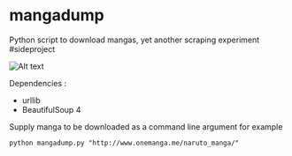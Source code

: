 mangadump
=========

Python script to download mangas, yet another scraping experiment #sideproject


![Alt text](http://i.imgur.com/0bfWF53.png)

Dependencies :

+ urllib
+ BeautifulSoup 4

Supply manga to be downloaded as a command line argument for example

    python mangadump.py "http://www.onemanga.me/naruto_manga/"



